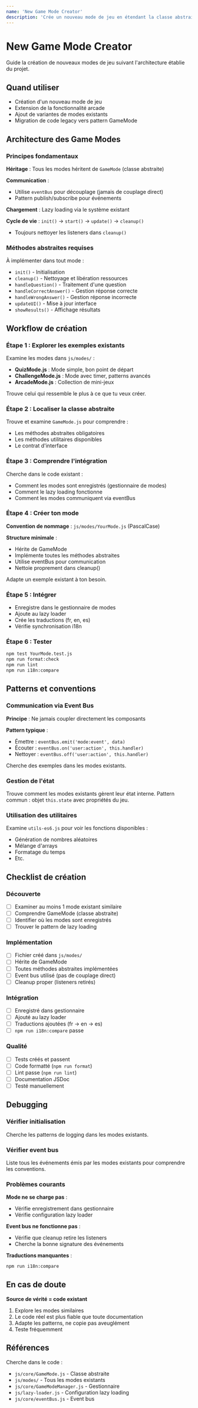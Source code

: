 ```yaml
---
name: 'New Game Mode Creator'
description: 'Crée un nouveau mode de jeu en étendant la classe abstraite GameMode.js avec gestion du cycle de vie, event bus, et lazy loading'
---
```


# New Game Mode Creator

Guide la création de nouveaux modes de jeu suivant l'architecture établie du projet.

## Quand utiliser

- Création d'un nouveau mode de jeu
- Extension de la fonctionnalité arcade
- Ajout de variantes de modes existants
- Migration de code legacy vers pattern GameMode

## Architecture des Game Modes

### Principes fondamentaux

**Héritage** : Tous les modes héritent de `GameMode` (classe abstraite)

**Communication** :
- Utilise `eventBus` pour découplage (jamais de couplage direct)
- Pattern publish/subscribe pour événements

**Chargement** : Lazy loading via le système existant

**Cycle de vie** : `init()` → `start()` → `update()` → `cleanup()`
- Toujours nettoyer les listeners dans `cleanup()`

### Méthodes abstraites requises

À implémenter dans tout mode :
- `init()` - Initialisation
- `cleanup()` - Nettoyage et libération ressources
- `handleQuestion()` - Traitement d'une question
- `handleCorrectAnswer()` - Gestion réponse correcte
- `handleWrongAnswer()` - Gestion réponse incorrecte
- `updateUI()` - Mise à jour interface
- `showResults()` - Affichage résultats

## Workflow de création

### Étape 1 : Explorer les exemples existants

Examine les modes dans `js/modes/` :
- **QuizMode.js** : Mode simple, bon point de départ
- **ChallengeMode.js** : Mode avec timer, patterns avancés
- **ArcadeMode.js** : Collection de mini-jeux

Trouve celui qui ressemble le plus à ce que tu veux créer.

### Étape 2 : Localiser la classe abstraite

Trouve et examine `GameMode.js` pour comprendre :
- Les méthodes abstraites obligatoires
- Les méthodes utilitaires disponibles
- Le contrat d'interface

### Étape 3 : Comprendre l'intégration

Cherche dans le code existant :
- Comment les modes sont enregistrés (gestionnaire de modes)
- Comment le lazy loading fonctionne
- Comment les modes communiquent via eventBus

### Étape 4 : Créer ton mode

**Convention de nommage** : `js/modes/YourMode.js` (PascalCase)

**Structure minimale** :
- Hérite de GameMode
- Implémente toutes les méthodes abstraites
- Utilise eventBus pour communication
- Nettoie proprement dans cleanup()

Adapte un exemple existant à ton besoin.

### Étape 5 : Intégrer

- Enregistre dans le gestionnaire de modes
- Ajoute au lazy loader
- Crée les traductions (fr, en, es)
- Vérifie synchronisation i18n

### Étape 6 : Tester

```bash
npm test YourMode.test.js
npm run format:check
npm run lint
npm run i18n:compare
```

## Patterns et conventions

### Communication via Event Bus

**Principe** : Ne jamais coupler directement les composants

**Pattern typique** :
- Émettre : `eventBus.emit('mode:event', data)`
- Écouter : `eventBus.on('user:action', this.handler)`
- Nettoyer : `eventBus.off('user:action', this.handler)`

Cherche des exemples dans les modes existants.

### Gestion de l'état

Trouve comment les modes existants gèrent leur état interne.
Pattern commun : objet `this.state` avec propriétés du jeu.

### Utilisation des utilitaires

Examine `utils-es6.js` pour voir les fonctions disponibles :
- Génération de nombres aléatoires
- Mélange d'arrays
- Formatage du temps
- Etc.

## Checklist de création

### Découverte
- [ ] Examiner au moins 1 mode existant similaire
- [ ] Comprendre GameMode (classe abstraite)
- [ ] Identifier où les modes sont enregistrés
- [ ] Trouver le pattern de lazy loading

### Implémentation
- [ ] Fichier créé dans `js/modes/`
- [ ] Hérite de GameMode
- [ ] Toutes méthodes abstraites implémentées
- [ ] Event bus utilisé (pas de couplage direct)
- [ ] Cleanup proper (listeners retirés)

### Intégration
- [ ] Enregistré dans gestionnaire
- [ ] Ajouté au lazy loader
- [ ] Traductions ajoutées (fr → en → es)
- [ ] `npm run i18n:compare` passe

### Qualité
- [ ] Tests créés et passent
- [ ] Code formatté (`npm run format`)
- [ ] Lint passe (`npm run lint`)
- [ ] Documentation JSDoc
- [ ] Testé manuellement

## Debugging

### Vérifier initialisation
Cherche les patterns de logging dans les modes existants.

### Vérifier event bus
Liste tous les événements émis par les modes existants pour comprendre les conventions.

### Problèmes courants

**Mode ne se charge pas** :
- Vérifie enregistrement dans gestionnaire
- Vérifie configuration lazy loader

**Event bus ne fonctionne pas** :
- Vérifie que cleanup retire les listeners
- Cherche la bonne signature des événements

**Traductions manquantes** :
```bash
npm run i18n:compare
```

## En cas de doute

**Source de vérité = code existant**

1. Explore les modes similaires
2. Le code réel est plus fiable que toute documentation
3. Adapte les patterns, ne copie pas aveuglément
4. Teste fréquemment

## Références

Cherche dans le code :
- `js/core/GameMode.js` - Classe abstraite
- `js/modes/` - Tous les modes existants
- `js/core/GameModeManager.js` - Gestionnaire
- `js/lazy-loader.js` - Configuration lazy loading
- `js/core/eventBus.js` - Event bus
